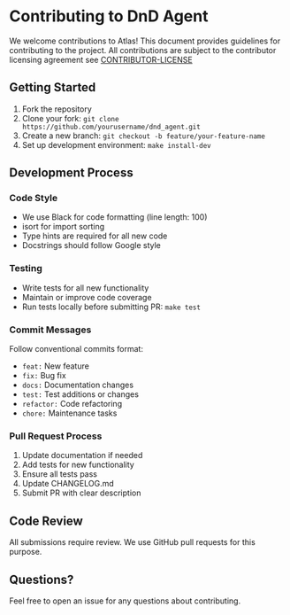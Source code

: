# Contributing to DnD Agent

We welcome contributions to Atlas! This document provides guidelines for contributing to the project. All contributions are subject to the contributor licensing agreement see [CONTRIBUTOR-LICENSE](CONTRIBUTOR-LICENSE.md)

## Getting Started

1. Fork the repository
2. Clone your fork: `git clone https://github.com/yourusername/dnd_agent.git`
3. Create a new branch: `git checkout -b feature/your-feature-name`
4. Set up development environment: `make install-dev`

## Development Process

### Code Style

- We use Black for code formatting (line length: 100)
- isort for import sorting
- Type hints are required for all new code
- Docstrings should follow Google style

### Testing

- Write tests for all new functionality
- Maintain or improve code coverage
- Run tests locally before submitting PR: `make test`

### Commit Messages

Follow conventional commits format:
- `feat:` New feature
- `fix:` Bug fix
- `docs:` Documentation changes
- `test:` Test additions or changes
- `refactor:` Code refactoring
- `chore:` Maintenance tasks

### Pull Request Process

1. Update documentation if needed
2. Add tests for new functionality
3. Ensure all tests pass
4. Update CHANGELOG.md
5. Submit PR with clear description

## Code Review

All submissions require review. We use GitHub pull requests for this purpose.

## Questions?

Feel free to open an issue for any questions about contributing.